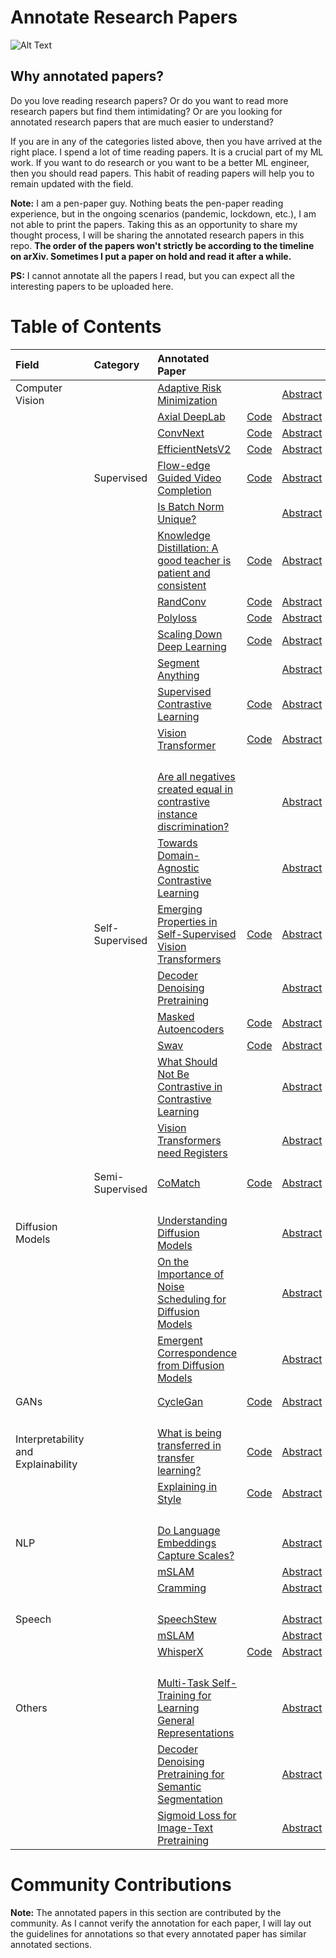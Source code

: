 # Annotate Research Papers

![Alt Text](static/papers.gif)


## Why annotated papers?

Do you love reading research papers? Or do you want to read more research papers but find them intimidating? Or are you looking for annotated research papers that are much easier to understand?

If you are in any of the categories listed above, then you have arrived at the right place.  I spend a lot of time reading papers. It is a crucial part of my ML work. If you want to do research or you want to be a better ML engineer, then you should read papers. This habit of reading papers will help you to remain updated with the field. 
 
**Note:** I am a pen-paper guy. Nothing beats the pen-paper reading experience, but in the ongoing scenarios (pandemic, lockdown, etc.), I am not able to print the papers. Taking this as an opportunity to share my thought process, I will be sharing the annotated research papers in this repo. 
**The order of the papers won't strictly be according to the timeline on arXiv. Sometimes I put a paper on hold and read it after a while.**

**PS:** I cannot annotate all the papers I read, but you can expect all the interesting papers to be uploaded here.


# Table of Contents

| Field           | Category           | Annotated Paper     |             |           |
|:----------------|:-------------------|:--------------------|:------------|:----------|
| Computer Vision |                    | [Adaptive Risk Minimization](./meta-learning/adaptive_risk_minimizationpdf) |  | [Abstract](https://openreview.net/forum?id=MA8eT-vUPvZ)   |
|                 |                    | [Axial DeepLab](./segmentation/axial_deeplab.pdf)| [Code](https://github.com/google-research/deeplab2)| [Abstract](https://arxiv.org/abs/2003.07853v2)    |
|                 |                    | [ConvNext](./supervised/convnexts.pdf)           | [Code](https://github.com/facebookresearch/ConvNeXt) | [Abstract](https://arxiv.org/abs/2201.03545v1)   |
|                 |                    | [EfficientNetsV2](./supervised/efficientnet_v2.pdf) | [Code](https://github.com/google/automl/tree/master/efficientnetv2)                 | [Abstract](https://arxiv.org/abs/2104.00298v3)    |
|                 | Supervised         | [Flow-edge Guided Video Completion](./supervised/flowedge_guided_video_completion.pdf) | [Code](https://github.com/vt-vl-lab/FGVC)    | [Abstract](https://arxiv.org/abs/2009.01835v1)    |
|                 |                    | [Is Batch Norm Unique?](./supervised/is_batch_norm_unique.pdf)| |[Abstract](https://arxiv.org/abs/2010.10687v1)     |
|                 |                    | [Knowledge Distillation: A good teacher is patient and consistent](./supervised/knowledge_distillation.pdf)            | [Code](https://github.com/google-research/big_vision) | [Abstract](https://arxiv.org/abs/2106.05237)            |
|                 |                    | [RandConv](./supervised/rand_conv.pdf) | [Code](https://github.com/wildphoton/RandConv) | [Abstract](https://arxiv.org/abs/2007.13003v3)   |
|                 |                    | [Polyloss](./supervised/polyloss.pdf)  | [Code](https://github.com/tensorflow/tpu/tree/master/models/official/)        | [Abstract](https://arxiv.org/abs/2204.12511)                |
|                 |                    | [Scaling Down Deep Learning](./supervised/scaling_down_deeplearning.pdf) | [Code](https://github.com/greydanus/mnist1d)| [Abstract](https://arxiv.org/abs/2011.14439v3)              |
|                 |                    | [Segment Anything](./segmentation/segment_anything.pdf)| | [Abstract](https://arxiv.org/abs/2304.02643)            |
|                 |                    | [Supervised Contrastive Learning](./supervised/supervised_contrastive_learning.pdf) | [Code](https://github.com/google-research/google-research/tree/master/supcon) | [Abstract](https://arxiv.org/abs/2004.11362v5)              |
|                 |                    | [Vision Transformer](./supervised/an_image_is_worth_16x16_words_transformers_for_image_recognition_at_scale.pdf) | [Code](https://github.com/google-research/vision_transformer)                    | [Abstract](https://arxiv.org/abs/2010.11929) |
|                 |                    |                   |                          |                       |
|                 |                    |                   |                          |                       |
|                 |                    |                   |                          |                       |
|                 |                    |                   |                          |                       |
|                 |                    | [Are all negatives created equal in contrastive instance discrimination?](./self-supervised-learning/are_all_negatives_created_equal_for_CID.pdf) |             | [Abstract](https://arxiv.org/abs/2010.06682v2)   |
|                 |                    | [Towards Domain-Agnostic Contrastive Learning](./self-supervised-learning/domain_agnostic_contrastive_learning.pdf)|          | [Abstract](https://arxiv.org/abs/2011.04419v2)          |
|                 | Self-Supervised    | [Emerging Properties in Self-Supervised Vision Transformers](self-supervised-learning/emerging_properties_in_self_supervised_vit.pdf) | [Code](https://github.com/facebookresearch/dino)| [Abstract](https://arxiv.org/abs/2104.14294v2)          |
|                 |                    | [Decoder Denoising Pretraining](./segmentation/decoder_denoising_pretraining.pdf)|  | [Abstract](https://arxiv.org/abs/2205.11423)     |
|                 |                    | [Masked Autoencoders ](./self-supervised-learning/masked_autoencoder.pdf) | [Code](https://github.com/facebookresearch/mae)              | [Abstract](https://arxiv.org/abs/2111.06377v2)                            |
|                 |                    | [Swav](./self-supervised-learning/swav.pdf) | [Code](https://github.com/facebookresearch/swav)             | [Abstract](https://arxiv.org/abs/2006.09882v5)                   |
|                 |                    | [What Should Not Be Contrastive in Contrastive Learning](./self-supervised-learning/what_should_not_be_contrastive_in_constrative_learning.pdf)   |  | [Abstract](https://arxiv.org/abs/2008.05659v2) |
|                 |                    | [Vision Transformers need Registers](./self-supervised-learning/vits_need_registers.pdf)   |  | [Abstract](https://arxiv.org/abs/2309.16588) |
|                 |                    |                   |                          |                       |
|                 |                    |                   |                          |                       |
|                 | Semi-Supervised    | [CoMatch](./semi-supervised-learning/comatch.pdf) | [Code](https://github.com/salesforce/CoMatch)          | [Abstract](https://arxiv.org/abs/2011.11183v2)                         |
|                 |                    |                   |                          |                       |
|                 |                    |                   |                          |                       | 
|                 |                    |                   |                          |                       |
|                 |                    |                   |                          |                       |                              
| Diffusion Models|                    | [Understanding Diffusion Models](./diffusion_models/understanding_diffusion_models.pdf) |  | [Abstract](https://arxiv.org/abs/2208.11970)          |
|                 |                    | [On the Importance of Noise Scheduling for Diffusion Models](./diffusion_models/on_the_importance_of_noise_scheduling.pdf) |   | [Abstract](https://arxiv.org/abs/2301.10972) |
|                 |                    | [Emergent Correspondence from Diffusion Models](./diffusion_models/emergent_correspondence_from_diffusion_models.pdf) |     | [Abstract](https://arxiv.org/abs/2306.03881)            |
|                 |                    |                   |                          |                       |
|                 |                    |                   |                          |                       |
| GANs            |                    | [CycleGan](./gans/cycle_gan.pdf) | [Code](https://keras.io/examples/generative/cyclegan/) | [Abstract](https://arxiv.org/abs/1703.10593v7) |
|                 |                    |                   |                          |                       |
|                 |                    |                   |                          |                       |
|                 |                    |                   |                          |                       |
|                 |                    |                   |                          |                       |
| Interpretability and Explainability  |                   | [What is being transferred in transfer learning?](./interpretability_and_explainability/what_is_being_transferred_in_transfer_learning.pdf)       | [Code](https://github.com/google-research/understanding-transfer-learning)       | [Abstract](https://arxiv.org/abs/2008.11687v2)       |
|                 |                    | [Explaining in Style](./interpretability_and_explainability/explaining_in_style.pdf)| [Code](https://github.com/google/explaining-in-style) | [Abstract](https://arxiv.org/abs/2104.13369v2)       |
|                 |                    |                   |                          |                       |
|                 |                    |                   |                          |                       |
|                 |                    |                   |                          |                       |
|                 |                    |                   |                          |                       |
| NLP             |                    | [Do Language Embeddings Capture Scales?](./NLP/do_language_embeddings_capture_scales.pdf)|             | [Abstract](https://arxiv.org/abs/2010.05345v3)   |
|                 |                    | [mSLAM](./NLP/mSLAM.pdf)       |    |  [Abstract](https://arxiv.org/abs/2202.01374) |
|                 |                    | [Cramming](./NLP/cramming.pdf) |    |  [Abstract](https://arxiv.org/abs/2212.14034) |
|                 |                    |                   |                          |                       |
|                 |                    |                   |                          |                       |
|                 |                    |                   |                          |                       |
|                 |                    |                   |                          |                       |
| Speech          |                    | [SpeechStew](./speech/speech_stew.pdf) |     | [Abstract](https://arxiv.org/abs/2104.02133v3) |
|                 |                    | [mSLAM](./NLP/mSLAM.pdf)            |  | [Abstract](https://arxiv.org/abs/2202.01374)         |
|                 |                    | [WhisperX](./speech/whisperX.pdf)   |  [Code](https://github.com/m-bain/whisperX)  | [Abstract](https://arxiv.org/abs/2303.00747)     |
|                 |                    |                   |                          |                       |
|                 |                    |                   |                          |                       |
|                 |                    |                   |                          |                       |
|                 |                    |                   |                          |                       |
| Others          |                    | [Multi-Task Self-Training for Learning General Representations](./multi-task-learning/multi_task_self_training.pdf)          |                   | [Abstract](https://arxiv.org/abs/2108.11353v1)   |
|                 |                    | [Decoder Denoising Pretraining for Semantic Segmentation](./segmentation/decoder_denoising_pretraining.pdf)     |                   | [Abstract](https://arxiv.org/abs/2205.11423)     |
|                 |                    | [Sigmoid Loss for Image-Text Pretraining](./others/sigmoid_loss_for_image_text_pretraining.pdf)              |                    | [Abstract](https://arxiv.org/abs/2303.15343)                         |




# Community Contributions

**Note:** The annotated papers in this section are contributed by the community. As I cannot verify the annotation for each paper, I will lay out the guidelines for annotations so that every annotated paper has similar annotated sections.